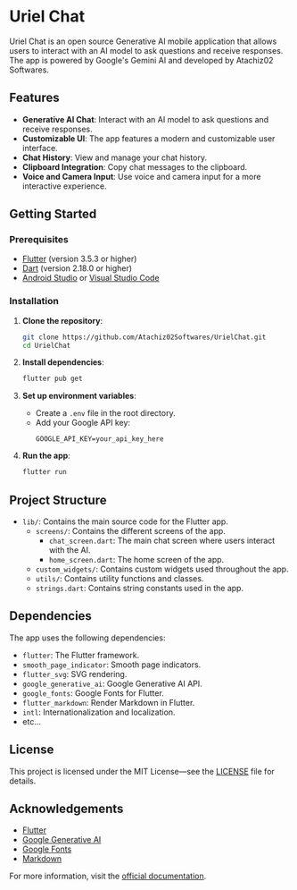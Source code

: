 # Uriel Chat

Uriel Chat is an open source Generative AI mobile application that allows users to interact with an AI model to ask questions and receive responses.
The app is powered by Google's Gemini AI and developed by Atachiz02 Softwares.

## Features

- **Generative AI Chat**: Interact with an AI model to ask questions and receive responses.
- **Customizable UI**: The app features a modern and customizable user interface.
- **Chat History**: View and manage your chat history.
- **Clipboard Integration**: Copy chat messages to the clipboard.
- **Voice and Camera Input**: Use voice and camera input for a more interactive experience.

## Getting Started

### Prerequisites

- [Flutter](https://flutter.dev/docs/get-started/install) (version 3.5.3 or higher)
- [Dart](https://dart.dev/get-dart) (version 2.18.0 or higher)
- [Android Studio](https://developer.android.com/studio)
  or [Visual Studio Code](https://code.visualstudio.com/)

### Installation

1. **Clone the repository**:
    ```sh
    git clone https://github.com/Atachiz02Softwares/UrielChat.git
    cd UrielChat
    ```

2. **Install dependencies**:
    ```sh
    flutter pub get
    ```

3. **Set up environment variables**:
    - Create a `.env` file in the root directory.
    - Add your Google API key:
      ```env
      GOOGLE_API_KEY=your_api_key_here
      ```

4. **Run the app**:
    ```sh
    flutter run
    ```

## Project Structure

- `lib/`: Contains the main source code for the Flutter app.
    - `screens/`: Contains the different screens of the app.
        - `chat_screen.dart`: The main chat screen where users interact with the AI.
        - `home_screen.dart`: The home screen of the app.
    - `custom_widgets/`: Contains custom widgets used throughout the app.
    - `utils/`: Contains utility functions and classes.
    - `strings.dart`: Contains string constants used in the app.

## Dependencies

The app uses the following dependencies:

- `flutter`: The Flutter framework.
- `smooth_page_indicator`: Smooth page indicators.
- `flutter_svg`: SVG rendering.
- `google_generative_ai`: Google Generative AI API.
- `google_fonts`: Google Fonts for Flutter.
- `flutter_markdown`: Render Markdown in Flutter.
- `intl`: Internationalization and localization.
- etc...

## License

This project is licensed under the MIT License—see the [LICENSE](LICENSE) file for details.

## Acknowledgements

- [Flutter](https://flutter.dev/)
- [Google Generative AI](https://aistudio.google.com/)
- [Google Fonts](https://fonts.google.com/)
- [Markdown](https://daringfireball.net/projects/markdown/)

For more information, visit the [official documentation](https://docs.flutter.dev/).
